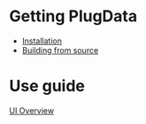 # Getting PlugData
*  [Installation](Installation)
*  [Building from source](Building-from-source)	

# Use guide
 [UI Overview](UI-Overview)	